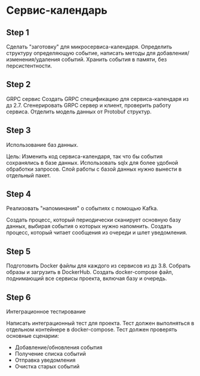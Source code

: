 # Сервис-календарь

## Step 1

Сделать "заготовку" для микросервиса-календаря.
Определить структуру определяющую событие, написать методы для добавления/изменения/удаления событий.
Хранить события в памяти, без персистентности.

## Step 2

GRPC сервис
Создать GRPC спецификацию для сервиса-календаря из дз 2.7.
Сгенерировать GRPC сервер и клиент, проверить работу сервиса.
Отделить модель данных от Protobuf структур.

## Step 3

Использование баз данных.

Цель: Изменить код сервиса-календаря, так что бы события сохранялись в базе данных.
Использовать sqlx для более удобной обработки запросов.
Слой работы с базой данных нужно вынести в отдельный пакет.

## Step 4

Реализовать "напоминания" о событиях с помощью Kafka.

Создать процесс, который периодически сканирует основную базу данных, выбирая события о которых нужно напомнить. Создать процесс, который читает сообщения из очереди и шлет уведомления.

## Step 5
Подготовить Docker файлы для каждого из сервисов из дз 3.8.
Собрать образы и загрузить в DockerHub.
Создать docker-compose файл, поднимающий все сервисы проекта, включая базу и очередь.

## Step 6
Интеграционное тестирование

Написать интеграционный тест для проекта.
Тест должен выполняться в отдельном контейнере в docker-compose.
Тест должен проверять основные сценарии:
* Добавление/обновления события
* Получение списка событий
* Отправка уведомления
* Очистка старых событий